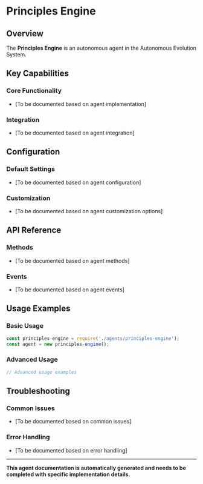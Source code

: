 # Principles Engine

## Overview

The **Principles Engine** is an autonomous agent in the Autonomous Evolution System.

## Key Capabilities

### Core Functionality
- [To be documented based on agent implementation]

### Integration
- [To be documented based on agent integration]

## Configuration

### Default Settings
- [To be documented based on agent configuration]

### Customization
- [To be documented based on agent customization options]

## API Reference

### Methods
- [To be documented based on agent methods]

### Events
- [To be documented based on agent events]

## Usage Examples

### Basic Usage
```javascript
const principles-engine = require('./agents/principles-engine');
const agent = new principles-engine();
```

### Advanced Usage
```javascript
// Advanced usage examples
```

## Troubleshooting

### Common Issues
- [To be documented based on common issues]

### Error Handling
- [To be documented based on error handling]

---

**This agent documentation is automatically generated and needs to be completed with specific implementation details.**

